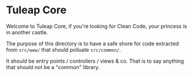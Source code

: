 # Tuleap Core

Welcome to Tuleap Core, if you're looking for Clean Code, your princess is in another castle.

The purpose of this directory is to have a safe shore for code extracted from `src/www/` that should polluate `src/common/`.

It should be entry points / controllers / views & co. That is to say anything that should not be a "common" library.
